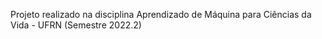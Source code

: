 Projeto realizado na disciplina Aprendizado de Máquina para Ciências da Vida - UFRN (Semestre 2022.2)
